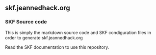 
## skf.jeannedhack.org

### SKF Source code

This is simply the markdown source code and SKF condiguration files in 
order to generate skf.jeannedhack.org

Read the SKF documentation to use this repository. 
